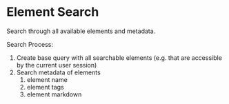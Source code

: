 # Element Search

Search through all available elements and metadata.

Search Process:

1. Create base query with all searchable elements (e.g. that are accessible by the current user session)
2. Search metadata of elements
   1. element name
   2. element tags
   3. element markdown
